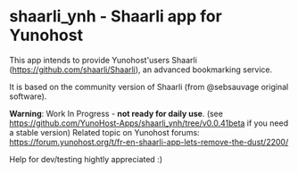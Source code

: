 shaarli_ynh - Shaarli app for Yunohost
=========== 
This app intends to provide Yunohost'users Shaarli (https://github.com/shaarli/Shaarli), an advanced bookmarking service.

It is based on the community version of Shaarli (from @sebsauvage original software).

**Warning**: Work In Progress - **not ready for daily use**. (see https://github.com/YunoHost-Apps/shaarli_ynh/tree/v0.0.41beta if you need a stable version)
Related topic on Yunohost forums: https://forum.yunohost.org/t/fr-en-shaarli-app-lets-remove-the-dust/2200/

Help for dev/testing hightly appreciated :)
